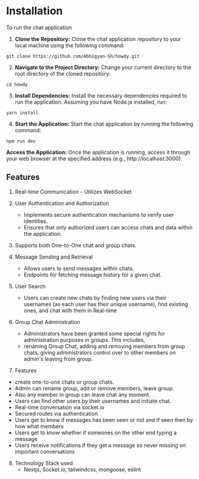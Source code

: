 # Installation
To run the chat application

1. **Clone the Repository:** Clone the chat application repository to your local machine using the following command:

```
git clone https://github.com/Abhigyan-Sh/howdy.git
```

2. **Navigate to the Project Directory:** Change your current directory to the root directory of the cloned repository:
```
cd howdy
```
3. **Install Dependencies:** Install the necessary dependencies required to run the application. Assuming you have Node.js installed, run:
```
yarn install
```
4. **Start the Application:** Start the chat application by running the following command:
```
npm run dev
```
**Access the Application:** Once the application is running, access it through your web browser at the specified address (e.g., http://localhost:3000).

## Features

1. Real-time Communication - Utilizes WebSocket

2. User Authentication and Authorization
   - Implements secure authentication mechanisms to verify user identities.
   - Ensures that only authorized users can access chats and data within the application.

3. Supports both One-to-One chat and group chats.

4. Message Sending and Retrieval
   - Allows users to send messages within chats.
   - Endpoints for fetching message history for a given chat.

5. User Search
   - Users can create new chats by finding new users via their usernames (as each user has their unique username), find existing ones, and chat with them in Real-time

6. Group Chat Administration
   - Administrators have been granted some special rights for administration purposes in groups. This includes, 
   - renaming Group Chat, adding and removing members from group chats, giving administrators control over to other members on admin's leaving from group.

7. Features
- create one-to-one chats or group chats.
- Admin can rename group, add or remove members, leave group.
- Also any member in group can leave chat any moment.
- Users can find other users by their usernames and initiate chat.
- Real-time conversation via socket.io
- Secured routes via authentication
- Users get to know if messages has been seen or not and if seen then by how what members
- Users get to know whether if someones on the other end typing a message
- Users receive notifications if they get a message so never missing on important conversations

8. Technology Stack used
   - Nextjs, Socket.io, tailwindcss, mongoose, eslint
